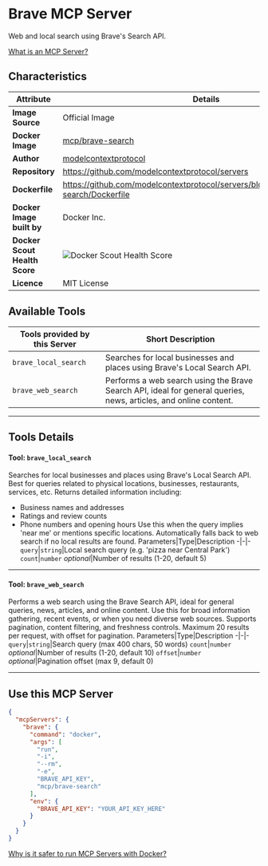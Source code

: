 # Brave MCP Server

Web and local search using Brave's Search API.

[What is an MCP Server?](https://www.anthropic.com/news/model-context-protocol)

## Characteristics
Attribute|Details|
|-|-|
**Image Source**|Official Image
**Docker Image**|[mcp/brave-search](https://hub.docker.com/repository/docker/mcp/brave-search)
**Author**|[modelcontextprotocol](https://github.com/modelcontextprotocol)
**Repository**|https://github.com/modelcontextprotocol/servers
**Dockerfile**|https://github.com/modelcontextprotocol/servers/blob/2025.4.6/src/brave-search/Dockerfile
**Docker Image built by**|Docker Inc.
**Docker Scout Health Score**| ![Docker Scout Health Score](https://api.scout.docker.com/v1/policy/insights/org-image-score/badge/mcp/brave-search)
**Licence**|MIT License

## Available Tools
Tools provided by this Server|Short Description
-|-
`brave_local_search`|Searches for local businesses and places using Brave's Local Search API.|
`brave_web_search`|Performs a web search using the Brave Search API, ideal for general queries, news, articles, and online content.|

---
## Tools Details

#### Tool: **`brave_local_search`**
Searches for local businesses and places using Brave's Local Search API. Best for queries related to physical locations, businesses, restaurants, services, etc. Returns detailed information including:
- Business names and addresses
- Ratings and review counts
- Phone numbers and opening hours
Use this when the query implies 'near me' or mentions specific locations. Automatically falls back to web search if no local results are found.
Parameters|Type|Description
-|-|-
`query`|`string`|Local search query (e.g. 'pizza near Central Park')
`count`|`number` *optional*|Number of results (1-20, default 5)

---
#### Tool: **`brave_web_search`**
Performs a web search using the Brave Search API, ideal for general queries, news, articles, and online content. Use this for broad information gathering, recent events, or when you need diverse web sources. Supports pagination, content filtering, and freshness controls. Maximum 20 results per request, with offset for pagination.
Parameters|Type|Description
-|-|-
`query`|`string`|Search query (max 400 chars, 50 words)
`count`|`number` *optional*|Number of results (1-20, default 10)
`offset`|`number` *optional*|Pagination offset (max 9, default 0)

---
## Use this MCP Server

```json
{
  "mcpServers": {
    "brave": {
      "command": "docker",
      "args": [
        "run",
        "-i",
        "--rm",
        "-e",
        "BRAVE_API_KEY",
        "mcp/brave-search"
      ],
      "env": {
        "BRAVE_API_KEY": "YOUR_API_KEY_HERE"
      }
    }
  }
}
```

[Why is it safer to run MCP Servers with Docker?](https://www.docker.com/blog/the-model-context-protocol-simplifying-building-ai-apps-with-anthropic-claude-desktop-and-docker/)
